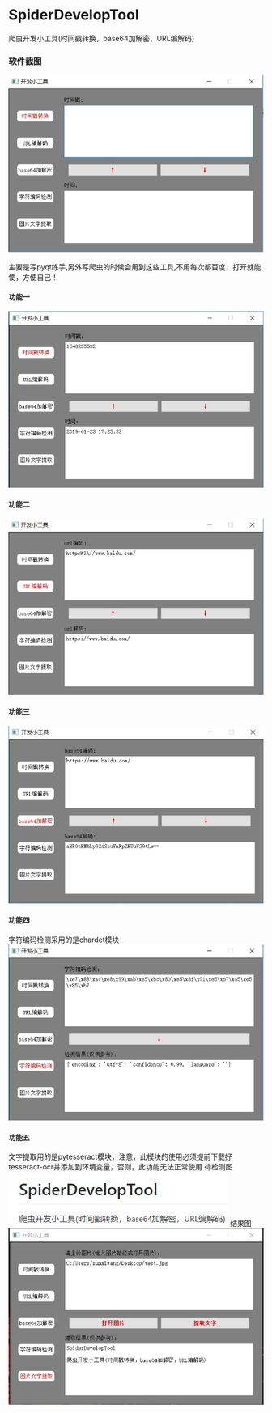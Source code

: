 # SpiderDevelopTool
爬虫开发小工具(时间戳转换，base64加解密，URL编解码)
###  软件截图
![封面](img/screenshot.jpg)

主要是写pyqt练手,另外写爬虫的时候会用到这些工具,不用每次都百度，打开就能使，方便自己！

#### 功能一
![封面](img/1.jpg)
#### 功能二
![封面](img/2.jpg)
#### 功能三
![封面](img/3.jpg)
#### 功能四
字符编码检测采用的是chardet模块
![封面](img/4.jpg)
#### 功能五
文字提取用的是pytesseract模块，注意，此模块的使用必须提前下载好tesseract-ocr并添加到环境变量，否则，此功能无法正常使用
待检测图
![封面](img/5_1.jpg)
结果图
![封面](img/5_2.jpg)